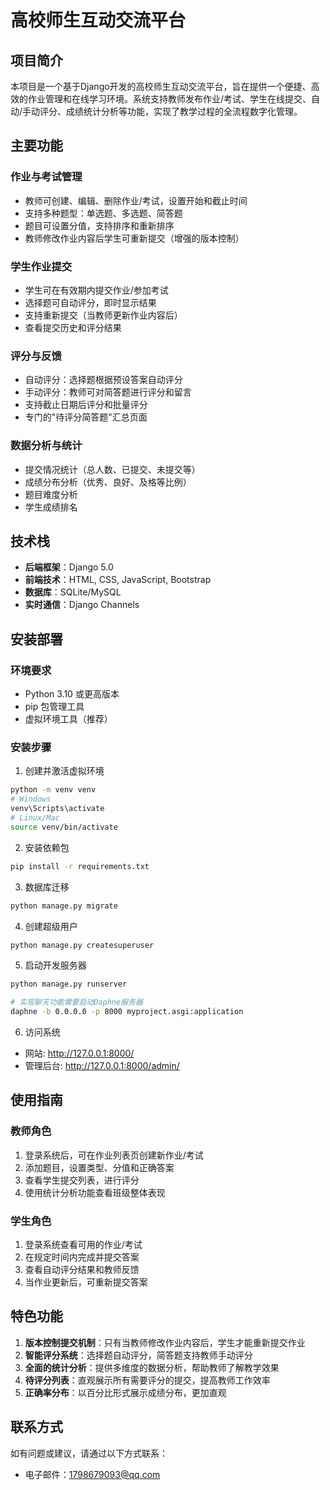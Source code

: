# 高校师生互动交流平台

## 项目简介

本项目是一个基于Django开发的高校师生互动交流平台，旨在提供一个便捷、高效的作业管理和在线学习环境。系统支持教师发布作业/考试、学生在线提交、自动/手动评分、成绩统计分析等功能，实现了教学过程的全流程数字化管理。

## 主要功能

### 作业与考试管理
- 教师可创建、编辑、删除作业/考试，设置开始和截止时间
- 支持多种题型：单选题、多选题、简答题
- 题目可设置分值，支持排序和重新排序
- 教师修改作业内容后学生可重新提交（增强的版本控制）

### 学生作业提交
- 学生可在有效期内提交作业/参加考试
- 选择题可自动评分，即时显示结果
- 支持重新提交（当教师更新作业内容后）
- 查看提交历史和评分结果

### 评分与反馈
- 自动评分：选择题根据预设答案自动评分
- 手动评分：教师可对简答题进行评分和留言
- 支持截止日期后评分和批量评分
- 专门的"待评分简答题"汇总页面

### 数据分析与统计
- 提交情况统计（总人数、已提交、未提交等）
- 成绩分布分析（优秀、良好、及格等比例）
- 题目难度分析
- 学生成绩排名

## 技术栈

- **后端框架**：Django 5.0
- **前端技术**：HTML, CSS, JavaScript, Bootstrap
- **数据库**：SQLite/MySQL
- **实时通信**：Django Channels


## 安装部署

### 环境要求
- Python 3.10 或更高版本
- pip 包管理工具
- 虚拟环境工具（推荐）

### 安装步骤


1. 创建并激活虚拟环境
```bash
python -m venv venv
# Windows
venv\Scripts\activate
# Linux/Mac
source venv/bin/activate
```

2. 安装依赖包
```bash
pip install -r requirements.txt
```

3. 数据库迁移
```bash
python manage.py migrate
```

4. 创建超级用户
```bash
python manage.py createsuperuser
```

5. 启动开发服务器
```bash
python manage.py runserver
```

```bash
# 实现聊天功能需要启动Daphne服务器
daphne -b 0.0.0.0 -p 8000 myproject.asgi:application
```

6. 访问系统
- 网站: http://127.0.0.1:8000/
- 管理后台: http://127.0.0.1:8000/admin/

## 使用指南

### 教师角色
1. 登录系统后，可在作业列表页创建新作业/考试
2. 添加题目，设置类型、分值和正确答案
3. 查看学生提交列表，进行评分
4. 使用统计分析功能查看班级整体表现

### 学生角色
1. 登录系统查看可用的作业/考试
2. 在规定时间内完成并提交答案
3. 查看自动评分结果和教师反馈
4. 当作业更新后，可重新提交答案

## 特色功能

1. **版本控制提交机制**：只有当教师修改作业内容后，学生才能重新提交作业
2. **智能评分系统**：选择题自动评分，简答题支持教师手动评分
3. **全面的统计分析**：提供多维度的数据分析，帮助教师了解教学效果
4. **待评分列表**：直观展示所有需要评分的提交，提高教师工作效率
5. **正确率分布**：以百分比形式展示成绩分布，更加直观


## 联系方式

如有问题或建议，请通过以下方式联系：
- 电子邮件：1798679093@qq.com
